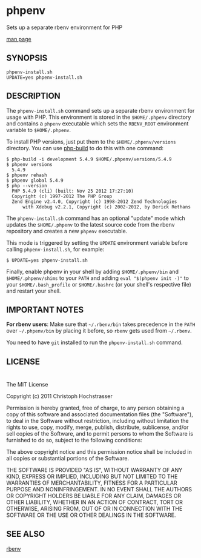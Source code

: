 # phpenv

Sets up a separate rbenv environment for PHP

[man page](https://github.com/CHH/phpenv/blob/master/man/phpenv-install.1.ronn)


## SYNOPSIS

    phpenv-install.sh
    UPDATE=yes phpenv-install.sh

## DESCRIPTION

The `phpenv-install.sh` command sets up a separate rbenv 
environment for usage with PHP. This environment is 
stored in the `$HOME/.phpenv` directory and contains
a `phpenv` executable which sets the `RBENV_ROOT` 
environment variable to `$HOME/.phpenv`.

To install PHP versions, just put them to the `$HOME/.phpenv/versions`
directory. You can use [php-build](http://github.com/chh/php-build)
to do this with one command:

    $ php-build -i development 5.4.9 $HOME/.phpenv/versions/5.4.9
    $ phpenv versions
      5.4.9
    $ phpenv rehash
    $ phpenv global 5.4.9
    $ php --version
      PHP 5.4.9 (cli) (built: Nov 25 2012 17:27:10) 
      Copyright (c) 1997-2012 The PHP Group
      Zend Engine v2.4.0, Copyright (c) 1998-2012 Zend Technologies
          with Xdebug v2.2.1, Copyright (c) 2002-2012, by Derick Rethans

The `phpenv-install.sh` command has an optional 
"update" mode which updates the `$HOME/.phpenv` to 
the latest source code from the rbenv repository 
and creates a new `phpenv` executable.

This mode is triggered by setting the 
`UPDATE` environment variable before 
calling `phpenv-install.sh`, for example:

    $ UPDATE=yes phpenv-install.sh

Finally, enable phpenv in your shell by adding `$HOME/.phpenv/bin` and
`$HOME/.phpenv/shims` to your `PATH` and adding `eval "$(phpenv init -)"`
to your `$HOME/.bash_profile` or `$HOME/.bashrc` (or your shell's 
respective file) and restart your shell.

## IMPORTANT NOTES

__For rbenv users__: Make sure that `~/.rbenv/bin` takes precedence
in the `PATH` over `~/.phpenv/bin` by placing it before, so `rbenv` gets
used from `~/.rbenv`.

You need to have `git` installed to run the `phpenv-install.sh` command.

## LICENSE
#
The MIT License

Copyright (c) 2011 Christoph Hochstrasser

Permission is hereby granted, free of charge, to any person obtaining a copy
of this software and associated documentation files (the "Software"), to deal
in the Software without restriction, including without limitation the rights
to use, copy, modify, merge, publish, distribute, sublicense, and/or sell
copies of the Software, and to permit persons to whom the Software is
furnished to do so, subject to the following conditions:

The above copyright notice and this permission notice shall be included in
all copies or substantial portions of the Software.

THE SOFTWARE IS PROVIDED "AS IS", WITHOUT WARRANTY OF ANY KIND, EXPRESS OR
IMPLIED, INCLUDING BUT NOT LIMITED TO THE WARRANTIES OF MERCHANTABILITY,
FITNESS FOR A PARTICULAR PURPOSE AND NONINFRINGEMENT. IN NO EVENT SHALL THE
AUTHORS OR COPYRIGHT HOLDERS BE LIABLE FOR ANY CLAIM, DAMAGES OR OTHER
LIABILITY, WHETHER IN AN ACTION OF CONTRACT, TORT OR OTHERWISE, ARISING FROM,
OUT OF OR IN CONNECTION WITH THE SOFTWARE OR THE USE OR OTHER DEALINGS IN
THE SOFTWARE.

## SEE ALSO

[rbenv](http://github.com/sstephenson/rbenv)


[SYNOPSIS]: #SYNOPSIS "SYNOPSIS"
[DESCRIPTION]: #DESCRIPTION "DESCRIPTION"
[IMPORTANT NOTES]: #IMPORTANT-NOTES "IMPORTANT NOTES"
[LICENSE]: #LICENSE "LICENSE"
[SEE ALSO]: #SEE-ALSO "SEE ALSO"
